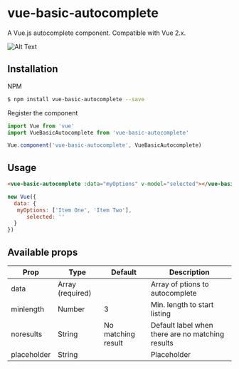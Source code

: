 # vue-basic-autocomplete
A Vue.js autocomplete component. Compatible with Vue 2.x.

![Alt Text](https://media.giphy.com/media/l0HU22ARPhxTXL4Zi/giphy.gif)

## Installation
NPM
```bash
$ npm install vue-basic-autocomplete --save
``` 
Register the component
```js
import Vue from 'vue'
import VueBasicAutocomplete from 'vue-basic-autocomplete'

Vue.component('vue-basic-autocomplete', VueBasicAutocomplete)
``` 

## Usage
```html
<vue-basic-autocomplete :data="myOptions" v-model="selected"></vue-basic-autocomplete>
```
```js
new Vue({
  data: {
   myOptions: ['Item One', 'Item Two'],
      selected: ''
  }
})
```

## Available props

| Prop        | Type             | Default                | Description                                      |
|-------------|------------------|------------------------|--------------------------------------------------|
| data        | Array (required) |                        | Array of ptions to autocomplete                  |
| minlength   | Number           | 3                      | Min. length to start listing                     |
| noresults   | String           | No matching result     | Default label when there are no matching results |
| placeholder | String           |                        | Placeholder                                      |
